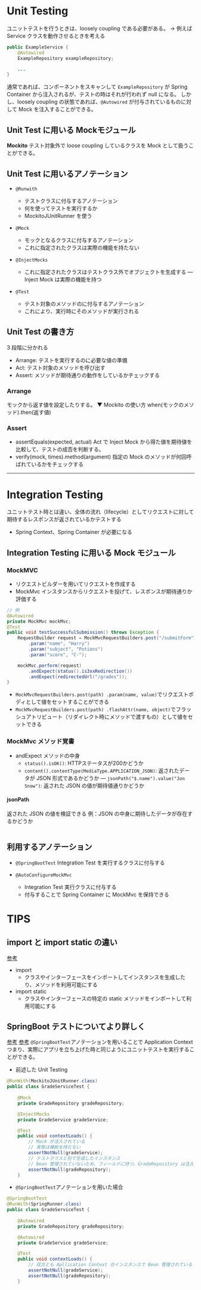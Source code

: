 # Unit Testing
ユニットテストを行うときは、loosely coupling である必要がある。
→ 例えば Service クラスを動作させるときを考える
```java
public ExampleService {
    @Autowired
    ExampleRepository exampleRepository;

    ...
}
```
通常であれば、コンポーネントをスキャンして `ExampleRepository` が Spring Container から注入されるが、テストの時はそれが行われず null になる。
しかし、loosely coupling の状態であれば、`@Autowired` が付与されているものに対して Mock を注入することができる。

## Unit Test に用いる Mockモジュール

**Mockito**
テスト対象外で loose coupling しているクラスを Mock として扱うことができる。

## Unit Test に用いるアノテーション
- `@Runwith`
    - テストクラスに付与するアノテーション
    - 何を使ってテストを実行するか
    - MockitoJUnitRunner を使う
- `@Mock`
    - モックとなるクラスに付与するアノテーション
    - これに指定されたクラスは実際の機能を持たない
- `@InjectMocks`
    - これに指定されたクラスはテストクラス外でオブジェクトを生成する
    ― Inject Mock は実際の機能を持つ

- `@Test`
    - テスト対象のメソッドのに付与するアノテーション
    - これにより、実行時にそのメソッドが実行される

## Unit Test の書き方
3 段階に分かれる
- Arrange: テストを実行するのに必要な値の準備
- Act: テスト対象のメソッドを呼び出す
- Assert: メソッドが期待通りの動作をしているかチェックする

### Arrange
モックから返す値を設定したりする。
▼ Mockito の使い方
when(モックのメソッド).then(返す値)

### Assert
- assertEquals(expected, actual)
Act で Inject Mock から得た値を期待値を比較して、テストの成否を判断する。
- verify(mock, times).method(argument)
指定の Mock のメソッドが何回呼ばれているかをチェックする

***
# Integration Testing
ユニットテスト時とは違い、全体の流れ（lifecycle）としてリクエストに対して期待するレスポンスが返されているかテストする
- Spring Context、Spring Container が必要になる

## Integration Testing に用いる Mock モジュール

### **MockMVC**
- リクエストビルダーを用いてリクエストを作成する
- MockMvc インスタンスからリクエストを投げて、レスポンスが期待通りか評価する
```java
// 例
@Autowired
private MockMvc mockMvc;
@Test
public void testSuccessfulSubmission() throws Exception {
    RequestBuilder request = MockMvcRequestBuilders.post("/submitForm")
        .param("name", "Harry")
        .param("subject", "Potions")
        .param("score", "C-");

    mockMvc.perform(request)
        .andExpect(status().is3xxRedirection())
        .andExpect(redirectedUrl("/grades"));
}
```

- `MockMvcRequestBuilders.post(path)
        .param(name, value)`でリクエストボディとして値をセットすることができる
- `MockMvcRequestBuilders.post(path)
        .flashAttr(name, object)`でフラッシュアトリビュート（リダイレクト時にメソッドで渡すもの）として値をセットできる

### MockMvc メソッド覚書
- andExpect メソッドの中身
    - `status().isOK()`: HTTPステータスが200かどうか
    - `content().contentType(MediaType.APPLICATION_JSON)`: 返されたデータが JSON
 形式であるかどうか
    ― `jsonPath("$.name").value("Jon Snow")`: 返された JSON の値が期待値通りかどうか

#### jsonPath
返された JSON の値を検証できる
例：JSON の中身に期待したデータが存在するかどうか
```java

```

## 利用するアノテーション
- `@SpringBootTest`
Integration Test を実行するクラスに付与する

- `@AutoConfigureMockMvc`
    - Integration Test 実行クラスに付与する
    - 付与することで Spring Container に MockMvc を保持できる

# TIPS

## import と import static の違い
[参考](https://workteria.forward-soft.co.jp/blog/detail/10093)
- import
    - クラスやインターフェースをインポートしてインスタンスを生成したり、メソッドを利用可能にする
- import static
    - クラスやインターフェースの特定の static メソッドをインポートして利用可能にする

## SpringBoot テストについてより詳しく
[参考](https://meetup-jp.toast.com/452)
[参考](https://qiita.com/a-pompom/items/3f834119c756e5286730)
`@SpringBootTest`アノテーションを用いることで Application Context つまり、実際にアプリを立ち上げた時と同じようにユニットテストを実行することができる。

- 前述した Unit Testing
```java
@RunWith(MockitoJUnitRunner.class)
public class GradeServiceTest {
    
    @Mock
    private GradeRepository gradeRepository;

    @InjectMocks
    private GradeService gradeService;

    @Test
    public void contextLoads() {
        // Mock が注入されている
        // 実態は機能を持たない
        assertNotNull(gradeService);
        // テストクラスと別で生成したインスタンス
        // Bean 管理されていないため、フィールドに持つ、GradeRepository は注入されていない
        assertNotNull(gradeRepository);
    }
```
- `@SpringBootTest`アノテーションを用いた場合
```java
@SpringBootTest
@RunWith(SpringRunner.class)
public class GradeServiceTest {
    
    @Autowired
    private GradeRepository gradeRepository;

    @Autowired
    private GradeService gradeService;

    @Test
    public void contextLoads() {
        // 双方とも Apllication Context のインスタンスで Bean 管理されている
        assertNotNull(gradeService);
        assertNotNull(gradeRepository);
    }
```